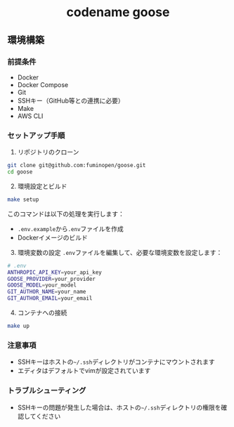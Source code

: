 <div align="center">

# codename goose

</div>

## 環境構築

### 前提条件
- Docker
- Docker Compose
- Git
- SSHキー（GitHub等との連携に必要）
- Make
- AWS CLI

### セットアップ手順

1. リポジトリのクローン
```bash
git clone git@github.com:fuminopen/goose.git
cd goose
```

2. 環境設定とビルド
```bash
make setup
```
このコマンドは以下の処理を実行します：
- `.env.example`から`.env`ファイルを作成
- Dockerイメージのビルド

3. 環境変数の設定
`.env`ファイルを編集して、必要な環境変数を設定します：
```bash
# .env
ANTHROPIC_API_KEY=your_api_key
GOOSE_PROVIDER=your_provider
GOOSE_MODEL=your_model
GIT_AUTHOR_NAME=your_name
GIT_AUTHOR_EMAIL=your_email
```

4. コンテナへの接続
```bash
make up
```

### 注意事項
- SSHキーはホストの`~/.ssh`ディレクトリがコンテナにマウントされます
- エディタはデフォルトでvimが設定されています

### トラブルシューティング
- SSHキーの問題が発生した場合は、ホストの`~/.ssh`ディレクトリの権限を確認してください
